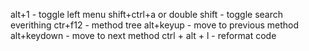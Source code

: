 alt+1 - toggle left menu
shift+ctrl+a or double shift - toggle search everithing
ctr+f12 - method tree
alt+keyup - move to previous method
alt+keydown - move to next method
ctrl + alt + l - reformat code
